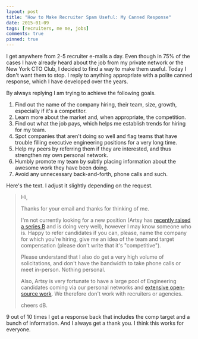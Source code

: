 ```yaml
---
layout: post
title: "How to Make Recruiter Spam Useful: My Canned Response"
date: 2015-01-09
tags: [recruiters, me me, jobs]
comments: true
pinned: true
---
```

I get anywhere from 2-5 recruiter e-mails a day. Even though in 75% of the cases I have already heard about the job from my private network or the New York CTO Club, I decided to find a way to make them useful. Today I don't want them to stop. I reply to anything appropriate with a polite canned response, which I have developed over the years.

By always replying I am trying to achieve the following goals.

1. Find out the name of the company hiring, their team, size, growth, especially if it's a competitor.
2. Learn more about the market and, when appropriate, the competition.
3. Find out what the job pays, which helps me establish trends for hiring for my team.
4. Spot companies that aren't doing so well and flag teams that have trouble filling executive engineering positions for a very long time.
5. Help my peers by referring them if they are interested, and thus strengthen my own personal network.
6. Humbly promote my team by subtly placing information about the awesome work they have been doing.
7. Avoid any unnecessary back-and-forth, phone calls and such.

Here's the text. I adjust it slightly depending on the request.

> Hi,
>
> Thanks for your email and thanks for thinking of me.
>
> I'm not currently looking for a new position (Artsy has [recently raised a series B](http://blogs.wsj.com/venturecapital/2014/04/03/new-york-startup-artsy-raises-16m-to-become-pandora-for-fine-art) and is doing very well), however I may know someone who is. Happy to refer candidates if you can, please, name the company for which you're hiring, give me an idea of the team and target compensation (please don't write that it's "competitive").
>
> Please understand that I also do get a very high volume of solicitations, and don't have the bandwidth to take phone calls or meet in-person. Nothing personal.
>
> Also, Artsy is very fortunate to have a large pool of Engineering candidates coming via our personal networks and [extensive open-source work](http://artsy.github.io/open-source). We therefore don't work with recruiters or agencies.
>
> cheers
> dB.

9 out of 10 times I get a response back that includes the comp target and a bunch of information. And I always get a thank you. I think this works for everyone.
